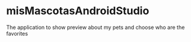 # misMascotasAndroidStudio
The application to show preview about my pets and choose who are the favorites
